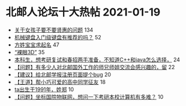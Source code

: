 # 北邮人论坛十大热帖 2021-01-19

- [关于女孩子要不要贤惠的问题](https://bbs.byr.cn/article/Feeling/3162395) 134
- [机械键盘入门级键盘有推荐的吗？](https://bbs.byr.cn/article/Talking/6255106) 52
- [方姓宝宝求起名](https://bbs.byr.cn/article/FamilyLife/144107) 47
- [“裸眼3D”](https://bbs.byr.cn/article/Picture/3281204) 35
- [本科生，想考研复试和春招两手准备，不知道C++和java怎么选择，](https://bbs.byr.cn/article/Job/2123490) 24
- [【问题】有多少人对北邮国外工作的师兄师姐交流会感兴趣的，留](https://bbs.byr.cn/article/GoAbroad/374233) 22
- [【建议】给北邮学报注册页面提个bug](https://bbs.byr.cn/article/JavaScript/5666) 20
- [【王道】帮小巧可爱的高中同学征友](https://bbs.byr.cn/article/Friends/1983815) 18
- [ta出生于1991年，姓郑](https://bbs.byr.cn/article/Dota/958481) 10
- [【问题】坐标国院物联网，想问一下考研本校计算机有多难？](https://bbs.byr.cn/article/AimGraduate/1200739) 10



